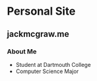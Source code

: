 # Personal Site

## jackmcgraw.me

### About Me

- Student at Dartmouth College
- Computer Science Major
